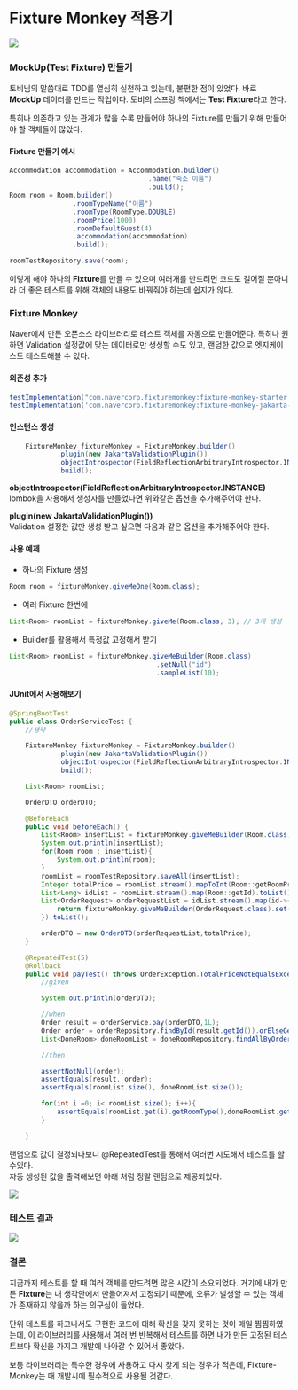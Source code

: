 # Fixture Monkey 적용기

![](https://velog.velcdn.com/images/van1164/post/49fbb70b-5466-45eb-ad70-873583190801/image.png)

### MockUp(Test Fixture) 만들기 <a href="#mockuptest-fixture" id="mockuptest-fixture"></a>

토비님의 말씀대로 TDD를 열심히 실천하고 있는데, 불편한 점이 있었다. 바로 **MockUp** 데이터를 만드는 작업이다. 토비의 스프링 책에서는 **Test Fixture**라고 한다.

특히나 의존하고 있는 관계가 많을 수록 만들어야 하나의 Fixture를 만들기 위해 만들어야 할 객체들이 많았다.

#### Fixture 만들기 예시 <a href="#fixture" id="fixture"></a>

```java
Accommodation accommodation = Accommodation.builder()
                                   .name("숙소 이름")
                                   .build();
Room room = Room.builder()
                .roomTypeName("이름")
                .roomType(RoomType.DOUBLE)
                .roomPrice(1000)
                .roomDefaultGuest(4)
                .accommodation(accommodation)
                .build();

roomTestRepository.save(room);
```

이렇게 해야 하나의 **Fixture**를 만들 수 있으며 여러개를 만드려면 코드도 길어질 뿐아니라 더 좋은 테스트를 위해 객체의 내용도 바꿔줘야 하는데 쉽지가 않다.

### Fixture Monkey <a href="#fixture-monkey" id="fixture-monkey"></a>

Naver에서 만든 오픈소스 라이브러리로 테스트 객체를 자동으로 만들어준다. 특히나 원하면 Validation 설정값에 맞는 데이터로만 생성할 수도 있고, 랜덤한 값으로 엣지케이스도 테스트해볼 수 있다.

#### 의존성 추가 <a href="#undefined" id="undefined"></a>

```groovy
testImplementation("com.navercorp.fixturemonkey:fixture-monkey-starter:1.0.19")
testImplementation('com.navercorp.fixturemonkey:fixture-monkey-jakarta-validation:1.0.19')
```

#### 인스턴스 생성 <a href="#undefined" id="undefined"></a>

```java
    FixtureMonkey fixtureMonkey = FixtureMonkey.builder()
            .plugin(new JakartaValidationPlugin())
            .objectIntrospector(FieldReflectionArbitraryIntrospector.INSTANCE)
            .build();
```

**objectIntrospector(FieldReflectionArbitraryIntrospector.INSTANCE)**\
lombok을 사용해서 생성자를 만들었다면 위와같은 옵션을 추가해주어야 한다.

**plugin(new JakartaValidationPlugin())**\
Validation 설정한 값만 생성 받고 싶으면 다음과 같은 옵션을 추가해주어야 한다.

#### 사용 예제 <a href="#undefined" id="undefined"></a>

* 하나의 Fixture 생성

```java
Room room = fixtureMonkey.giveMeOne(Room.class);
```

* 여러 Fixture 한번에

```java
List<Room> roomList = fixtureMonkey.giveMe(Room.class, 3); // 3개 생성
```

* Builder를 활용해서 특정값 고정해서 받기

```java
List<Room> roomList = fixtureMonkey.giveMeBuilder(Room.class)
                                     .setNull("id")
                                     .sampleList(10);
```

#### JUnit에서 사용해보기 <a href="#junit" id="junit"></a>

```java
@SpringBootTest
public class OrderServiceTest {
    //생략

    FixtureMonkey fixtureMonkey = FixtureMonkey.builder()
            .plugin(new JakartaValidationPlugin())
            .objectIntrospector(FieldReflectionArbitraryIntrospector.INSTANCE)
            .build();

    List<Room> roomList;

    OrderDTO orderDTO;

    @BeforeEach
    public void beforeEach() {
        List<Room> insertList = fixtureMonkey.giveMeBuilder(Room.class).setNull("accommodation").setNull("id").sampleList(10);
        System.out.println(insertList);
        for(Room room : insertList){
            System.out.println(room);
        }
        roomList = roomTestRepository.saveAll(insertList);
        Integer totalPrice = roomList.stream().mapToInt(Room::getRoomPrice).sum();
        List<Long> idList = roomList.stream().map(Room::getId).toList();
        List<OrderRequest> orderRequestList = idList.stream().map(id->{
            return fixtureMonkey.giveMeBuilder(OrderRequest.class).set("id",id).sample();
        }).toList();

        orderDTO = new OrderDTO(orderRequestList,totalPrice);
    }

    @RepeatedTest(5)
    @Rollback
    public void payTest() throws OrderException.TotalPriceNotEqualsException, OrderException.DeletedRoom {
        //given

        System.out.println(orderDTO);

        //when
        Order result = orderService.pay(orderDTO,1L);
        Order order = orderRepository.findById(result.getId()).orElseGet(null);
        List<DoneRoom> doneRoomList = doneRoomRepository.findAllByOrderId(order.getId());

        //then

        assertNotNull(order);
        assertEquals(result, order);
        assertEquals(roomList.size(), doneRoomList.size());

        for(int i =0; i< roomList.size(); i++){
            assertEquals(roomList.get(i).getRoomType(),doneRoomList.get(i).getRoomType());
        }

    }
```

랜덤으로 값이 결정되다보니 @RepeatedTest를 통해서 여러번 시도해서 테스트를 할 수있다.\
자동 생성된 값을 출력해보면 아래 처럼 정말 랜덤으로 제공되었다.

![](https://velog.velcdn.com/images/van1164/post/efed9c47-c243-4fb5-a7e3-09163a516211/image.png)

### 테스트 결과 <a href="#undefined" id="undefined"></a>

![](https://velog.velcdn.com/images/van1164/post/53529754-3c23-4e86-a331-2c17016df516/image.png)

### 결론 <a href="#undefined" id="undefined"></a>

지금까지 테스트를 할 때 여러 객체를 만드려면 많은 시간이 소요되었다. 거기에 내가 만든 **Fixture**는 내 생각안에서 만들어져서 고정되기 때문에, 오류가 발생할 수 있는 객체가 존재하지 않을까 하는 의구심이 들었다.

단위 테스트를 하고나서도 구현한 코드에 대해 확신을 갖지 못하는 것이 매일 찜찜하였는데, 이 라이브러리를 사용해서 여러 번 반복해서 테스트를 하면 내가 만든 고정된 테스트보다 확신을 가지고 개발에 나아갈 수 있어서 좋았다.

보통 라이브러리는 특수한 경우에 사용하고 다시 찾게 되는 경우가 적은데, Fixture-Monkey는 매 개발시에 필수적으로 사용될 것같다.
